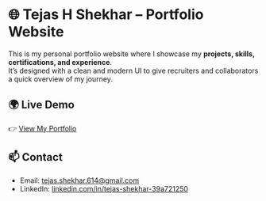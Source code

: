 # 🌐 Tejas H Shekhar – Portfolio Website

This is my personal portfolio website where I showcase my **projects, skills, certifications, and experience**.  
It’s designed with a clean and modern UI to give recruiters and collaborators a quick overview of my journey.  

## 🌍 Live Demo
👉 [View My Portfolio](https://portfolio-tejashs.netlify.app/)  

## 📫 Contact
- Email: tejas.shekhar.614@gmail.com  
- LinkedIn: [linkedin.com/in/tejas-shekhar-39a721250](#)
